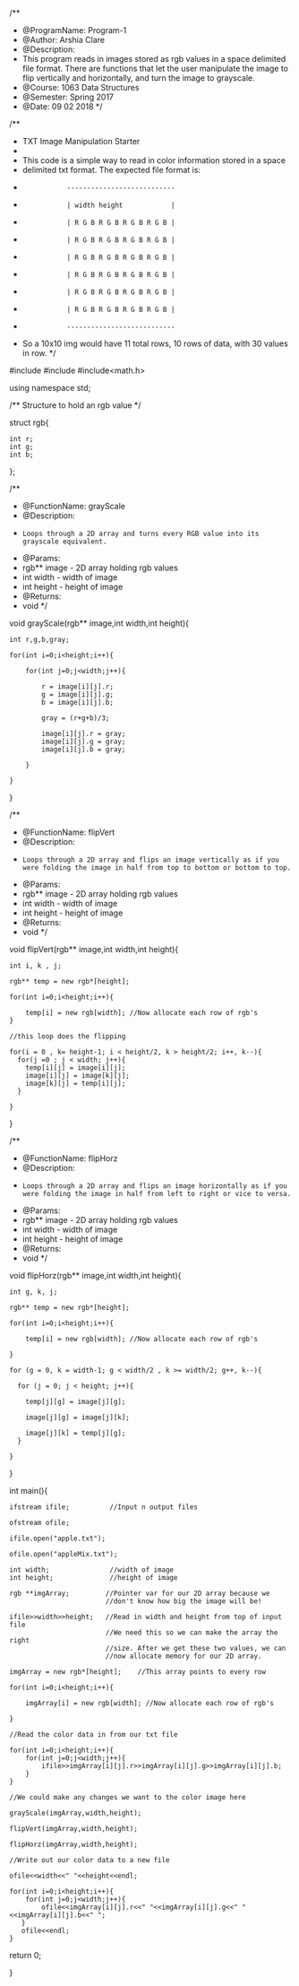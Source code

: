 /**
* @ProgramName: Program-1
* @Author: Arshia Clare 
* @Description: 
* This program reads in images stored as rgb values in a space delimited file format. There are functions that let the user manipulate the image to flip vertically and horizontally, and turn the image to grayscale.
* @Course: 1063 Data Structures
* @Semester: Spring 2017
* @Date: 09 02 2018 
*/

/**
* TXT Image Manipulation Starter
* 
* This code is a simple way to read in color information stored in a space
* delimited txt format. The expected file format is:
*                ---------------------------
*                | width height            |
*                | R G B R G B R G B R G B |
*                | R G B R G B R G B R G B |
*                | R G B R G B R G B R G B |
*                | R G B R G B R G B R G B |
*                | R G B R G B R G B R G B |
*                | R G B R G B R G B R G B |
*                ---------------------------
* So a 10x10 img would have 11 total rows, 10 rows of data, with 30 values in row.
*/

#include<iostream>
#include<fstream>
#include<math.h>

using namespace std;

/**
Structure to hold an rgb value
*/

struct rgb{

    int r;
    int g;
    int b;
    
};

/**
* @FunctionName: grayScale
* @Description: 
*     Loops through a 2D array and turns every RGB value into its grayscale equivalent.
* @Params:
*    rgb** image - 2D array holding rgb values
*    int width - width of image
*    int height - height of image
* @Returns:
*    void
*/

void grayScale(rgb** image,int width,int height){

    int r,g,b,gray;
    
    for(int i=0;i<height;i++){
    
        for(int j=0;j<width;j++){
        
            r = image[i][j].r;
            g = image[i][j].g;
            b = image[i][j].b;
            
            gray = (r+g+b)/3;
            
            image[i][j].r = gray;
            image[i][j].g = gray;
            image[i][j].b = gray;
            
        }
        
    }
    
}

/**
* @FunctionName: flipVert
* @Description: 
*     Loops through a 2D array and flips an image vertically as if you were folding the image in half from top to bottom or bottom to top.
* @Params:
*    rgb** image - 2D array holding rgb values
*    int width - width of image
*    int height - height of image
* @Returns:
*    void
*/

void flipVert(rgb** image,int width,int height){

    int i, k , j;
  
    rgb** temp = new rgb*[height];
  
    for(int i=0;i<height;i++){
     
        temp[i] = new rgb[width]; //Now allocate each row of rgb's
    }
    
    //this loop does the flipping
    
    for(i = 0 , k= height-1; i < height/2, k > height/2; i++, k--){
      for(j =0 ; j < width; j++){
        temp[i][j] = image[i][j];
        image[i][j] = image[k][j];
        image[k][j] = temp[i][j];
      }
      
    }
    
}

/**
* @FunctionName: flipHorz
* @Description: 
*     Loops through a 2D array and flips an image horizontally as if you were folding the image in half from left to right or vice to versa.
* @Params:
*    rgb** image - 2D array holding rgb values
*    int width - width of image
*    int height - height of image
* @Returns:
*    void
*/

void flipHorz(rgb** image,int width,int height){

    int g, k, j;
    
    rgb** temp = new rgb*[height];
    
    for(int i=0;i<height;i++){
    
        temp[i] = new rgb[width]; //Now allocate each row of rgb's
        
    }
    
    for (g = 0, k = width-1; g < width/2 , k >= width/2; g++, k--){
    
      for (j = 0; j < height; j++){
      
        temp[j][g] = image[j][g];
        
        image[j][g] = image[j][k];
        
        image[j][k] = temp[j][g];
      }
      
    }
    
}

int main(){

    ifstream ifile;          //Input n output files
    
    ofstream ofile;
    
    ifile.open("apple.txt");
    
    ofile.open("appleMix.txt");   
    
    int width;               //width of image
    int height;              //height of image
    
    rgb **imgArray;         //Pointer var for our 2D array because we         
                            //don't know how big the image will be!

    ifile>>width>>height;   //Read in width and height from top of input file
                            //We need this so we can make the array the right 
                            //size. After we get these two values, we can
                            //now allocate memory for our 2D array.

    imgArray = new rgb*[height];    //This array points to every row

    for(int i=0;i<height;i++){
    
        imgArray[i] = new rgb[width]; //Now allocate each row of rgb's
        
    }
    
    //Read the color data in from our txt file
    
    for(int i=0;i<height;i++){
        for(int j=0;j<width;j++){
            ifile>>imgArray[i][j].r>>imgArray[i][j].g>>imgArray[i][j].b;            
        }
    }
    
    //We could make any changes we want to the color image here
    
    grayScale(imgArray,width,height);
    
    flipVert(imgArray,width,height);
    
    flipHorz(imgArray,width,height);
    
    //Write out our color data to a new file
    
    ofile<<width<<" "<<height<<endl;
    
    for(int i=0;i<height;i++){
        for(int j=0;j<width;j++){
            ofile<<imgArray[i][j].r<<" "<<imgArray[i][j].g<<" "<<imgArray[i][j].b<<" ";
       }
       ofile<<endl;
    }   
  return 0;

}
